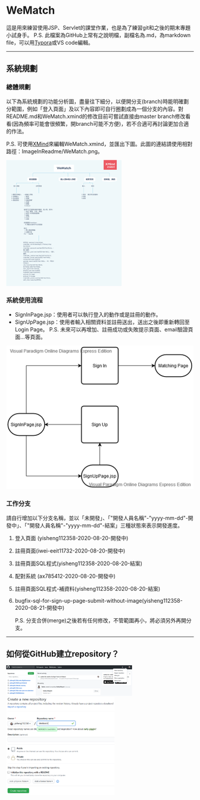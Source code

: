 # WeMatch

這是用來練習使用JSP、Servlet的課堂作業，也是為了練習git和之後的期末專題小試身手。
P.S. 此檔案為GitHub上常有之說明檔，副檔名為.md，為markdown file，可以用[Typora](https://typora.io/)或VS code編輯。

------

## 系統規劃

### 總體規劃

以下為系統規劃的功能分析圖，盡量往下細分，以便開分支(branch)時能明確劃分範圍，例如「登入頁面」及以下內容即可自行圈劃成為一個分支的內容。對README.md和WeMatch.xmind的修改目前可嘗試直接由master branch修改看看(因為頻率可能會很頻繁，開branch可能不方便)，若不合適可再討論更加合適的作法。

P.S. 可使用[XMind](https://www.xmind.net/)來編輯WeMatch.xmind，並匯出下圖。此圖的連結請使用相對路徑：ImageInReadme/WeMatch.png。

<img src="ImageInReadme/WeMatch.png" alt="WeMatch" style="zoom:33%;" />

### 系統使用流程

- SignInPage.jsp：使用者可以執行登入的動作或是註冊的動作。
- SignUpPage.jsp：使用者輸入相關資料並註冊送出，送出之後即重新轉回至Login Page。
  P.S. 未來可以再增加、註冊成功或失敗提示頁面、email驗證頁面…等頁面。

![ActionFlow](ImageInReadme/ActionFlow.png)

### 工作分支

請自行增加以下分支名稱，並以「未開發」、「"開發人員名稱"-"yyyy-mm-dd"-開發中」、「"開發人員名稱"-"yyyy-mm-dd"-結案」三種狀態來表示開發進度。

1. 登入頁面 (yisheng112358-2020-08-20-開發中)

2. 註冊頁面(iwei-eeit11732-2020-08-20-開發中)

3. 註冊頁面SQL程式(yisheng112358-2020-08-20-結案)

4. 配對系統 (ax785412-2020-08-20-開發中)

5. 註冊頁面SQL程式-補資料(yisheng112358-2020-08-20-結案)

6. bugfix-sql-for-sign-up-page-submit-without-image(yisheng112358-2020-08-21-開發中)

   P.S. 分支合併(merge)之後若有任何修改，不管範圍再小，將必須另外再開分支。

------

## 如何從GitHub建立repository？



<img src="ImageInReadme/NewRepo.png" alt="image-20200818215307574" style="zoom:33%;" />

<img src="ImageInReadme/EditRepo.png" alt="image-20200818215442326" style="zoom:33%;" />